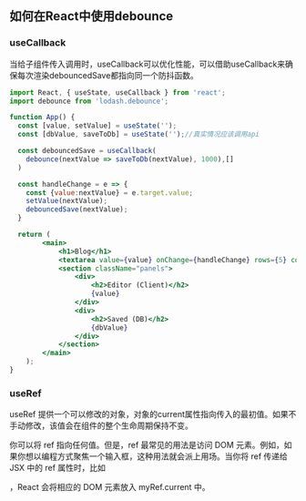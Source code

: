 ## 如何在React中使用debounce

### useCallback

当给子组件传入调用时，useCallback可以优化性能，可以借助useCallback来确保每次渲染debouncedSave都指向同一个防抖函数。

```jsx
import React, { useState, useCallback } from 'react';
import debounce from 'lodash.debounce';

function App() {
  const [value, setValue] = useState('');
  const [dbValue, saveToDb] = useState('');//真实情况应该调用api

  const debouncedSave = useCallback(
    debounce(nextValue => saveToDb(nextValue), 1000),[]
  )

  const handleChange = e => {
    const {value:nextValue} = e.target.value;
    setValue(nextValue);
    debouncedSave(nextValue);
  }

  return (
		<main>
			<h1>Blog</h1>
			<textarea value={value} onChange={handleChange} rows={5} cols={50} />
			<section className="panels">
				<div>
					<h2>Editor (Client)</h2>
					{value}
				</div>
				<div>
					<h2>Saved (DB)</h2>
					{dbValue}
				</div>
			</section>
		</main>
	);
}

```

### useRef

useRef 提供一个可以修改的对象，对象的current属性指向传入的最初值。如果不手动修改，该值会在组件的整个生命周期保持不变。

你可以将 ref 指向任何值。但是，ref 最常见的用法是访问 DOM 元素。例如，如果你想以编程方式聚焦一个输入框，这种用法就会派上用场。当你将 ref 传递给 JSX 中的 ref 属性时，比如 <div ref={myRef}>，React 会将相应的 DOM 元素放入 myRef.current 中。